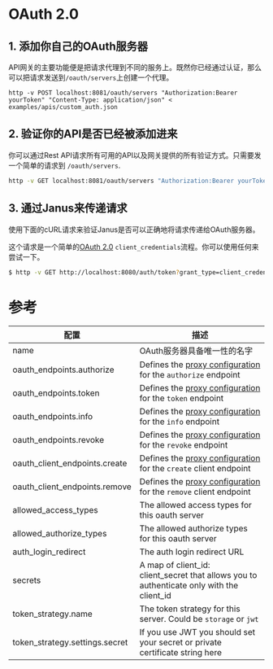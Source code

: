 # OAuth 2.0


## 1. 添加你自己的OAuth服务器

API网关的主要功能便是把请求代理到不同的服务上。既然你已经通过认证，那么可以把请求发送到`/oauth/servers`上创建一个代理。

```
http -v POST localhost:8081/oauth/servers "Authorization:Bearer yourToken" "Content-Type: application/json" < examples/apis/custom_auth.json
```

## 2. 验证你的API是否已经被添加进来

你可以通过Rest API请求所有可用的API以及网关提供的所有验证方式。只需要发一个简单的请求到 `/oauth/servers`.

```bash
http -v GET localhost:8081/oauth/servers "Authorization:Bearer yourToken" "Content-Type: application/json"
```

## 3. 通过Janus来传递请求

使用下面的cURL请求来验证Janus是否可以正确地将请求传递给OAuth服务器。

这个请求是一个简单的[OAuth 2.0]() `client_credentials`流程。你可以使用任何来尝试一下。

```bash
$ http -v GET http://localhost:8080/auth/token?grant_type=client_credentials "Authorization: Basic YourBasicToken"
```

# 参考

| 配置                 | 描述                                                                               |
|-------------------------------|-------------------------------------------------------------------------------------------|
| name                          | OAuth服务器具备唯一性的名字                                                      |
| oauth_endpoints.authorize     | Defines the [proxy configuration](/docs/config/proxy.md) for the `authorize` endpoint     |
| oauth_endpoints.token         | Defines the [proxy configuration](/docs/config/proxy.md) for the `token` endpoint         |
| oauth_endpoints.info          | Defines the [proxy configuration](/docs/config/proxy.md) for the `info` endpoint          |
| oauth_endpoints.revoke        | Defines the [proxy configuration](/docs/config/proxy.md) for the `revoke` endpoint        |
| oauth_client_endpoints.create | Defines the [proxy configuration](/docs/config/proxy.md) for the `create` client endpoint |
| oauth_client_endpoints.remove | Defines the [proxy configuration](/docs/config/proxy.md) for the `remove` client endpoint |
| allowed_access_types          | The allowed access types for this oauth server                                            |
| allowed_authorize_types       | The allowed authorize types for this oauth server                                         |
| auth_login_redirect           | The auth login redirect URL                                                               |
| secrets                       | A map of client_id: client_secret that allows you to authenticate only with the client_id |
| token_strategy.name           | The token strategy for this server. Could be `storage` or `jwt`                           |
| token_strategy.settings.secret| If you use JWT you should set your secret or private certificate string here              |
